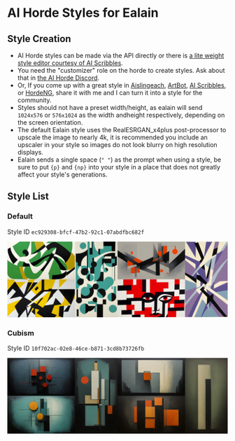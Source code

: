 # AI Horde Styles for Ealain

## Style Creation

- AI Horde styles can be made via the API directly or there is [a lite weight style editor courtesy of AI Scribbles](https://www.aiscribbles.com/horde-style-editor/).
- You need the "customizer" role on the horde to create styles. Ask about that in [the AI Horde Discord](https://discord.gg/3DxrhksKzn).
- Or, If you come up with a great style in [Aislingeach](https://github.com/amiantos/aislingeach), [ArtBot](https://artbot.site), [AI Scribbles](https://www.aiscribbles.com/generate/), or [HordeNG](https://horde-ng.org/generate), share it with me and I can turn it into a style for the community.
- Styles should not have a preset width/height, as ealain will send `1024x576` or `576x1024` as the width andheight respectively, depending on the screen orientation.
- The default Ealain style uses the RealESRGAN_x4plus post-processor to upscale the image to nearly 4k, it is recommended you include an upscaler in your style so images do not look blurry on high resolution displays.
- Ealain sends a single space (`" "`) as the prompt when using a style, be sure to put `{p}` and `{np}` into your style in a place that does not greatly affect your style's generations.

## Style List

### Default

Style ID `ec929308-bfcf-47b2-92c1-07abdfbc682f`

![Default style example images](/images/default-examples.jpg?raw=true)

### Cubism

Style ID `10f702ac-02e8-46ce-b871-3cd8b73726fb`

![Cubism style example images](/images/cubism-examples.jpg?raw=true)